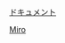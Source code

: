 [ドキュメント](https://hackmd.io/LufY6lYoShK7lK61NrUKFw?view#104-%E7%AC%AC6%E5%9B%9E)

[Miro](https://miro.com/app/board/uXjVK-umNu0=/?userEmail=tanishizuigao@gmail.com&shareBoard=dkojima213@gmail.com&track=true&utm_source=notification&utm_medium=email&utm_campaign=request-for-access&utm_content=open-sharing-settings&flow_feature=access_board&flow_type=request)
